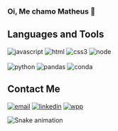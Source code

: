 ### Oi, Me chamo Matheus 👋

## Languages and Tools

![javascript](https://img.shields.io/badge/JavaScript-F7DF1E?style=for-the-badge&logo=javascript&logoColor=black)
![html](https://img.shields.io/badge/HTML5-E34F26?style=for-the-badge&logo=html5&logoColor=white)
![css3](https://img.shields.io/badge/CSS3-1572B6?style=for-the-badge&logo=css3&logoColor=white)
![node](https://img.shields.io/badge/Node.js-43853D?style=for-the-badge&logo=node.js&logoColor=white)<br /><br />
![python](https://img.shields.io/badge/Python-3776AB?style=for-the-badge&logo=python&logoColor=white)
![pandas](https://img.shields.io/badge/Pandas-2C2D72?style=for-the-badge&logo=pandas&logoColor=white)
![conda](https://img.shields.io/badge/conda-342B029.svg?&style=for-the-badge&logo=anaconda&logoColor=white)
## Contact Me
[![email](https://img.shields.io/badge/Gmail-D14836?style=for-the-badge&logo=gmail&logoColor=white)](mailto:matheusviscki@gmail.com)
[![linkedin](https://img.shields.io/badge/LinkedIn-0077B5?style=for-the-badge&logo=linkedin&logoColor=white)](http:linkedin.com/in/matheus-viscki-907390163)
[![wpp](https://img.shields.io/badge/WhatsApp-25D366?style=for-the-badge&logo=whatsapp&logoColor=white)](https://api.whatsapp.com/send?phone=55419976692798)

![Snake animation](https://github.com/mathvsk/mathvsk/blob/output/github-contribution-grid-snake.svg)
